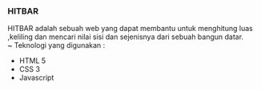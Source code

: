 ### HITBAR

HITBAR adalah sebuah web yang dapat membantu untuk menghitung luas ,keliling dan mencari nilai sisi dan sejenisnya dari sebuah bangun datar.  
~ Teknologi yang digunakan :

- HTML 5
- CSS 3
- Javascript
